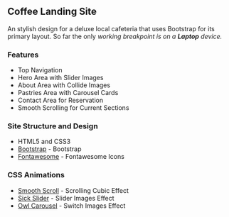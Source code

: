 ## Coffee Landing Site

An stylish design for a deluxe local cafeteria that uses Bootstrap for its primary layout. So far the only <em>working breakpoint is on a <strong>Laptop</strong> device.</em>

### Features
  
 - Top Navigation
 - Hero Area with Slider Images
 - About Area with Collide Images
 - Pastries Area with Carousel Cards
 - Contact Area for Reservation
 - Smooth Scrolling for Current Sections
 
### Site Structure and Design

- HTML5 and CSS3
- [Bootstrap](https://getbootstrap.com/docs/5.0/getting-started/introduction/) - Bootstrap
- [Fontawesome](https://fontawesome.com/v4/icons/) - Fontawesome Icons

### CSS Animations

- [Smooth Scroll](https://github.com/cferdinandi/smooth-scroll) - Scrolling Cubic Effect
- [Sick Slider](http://kenwheeler.github.io) - Slider Images Effect
- [Owl Carousel](https://owlcarousel2.github.io/OwlCarousel2/) - Switch Images Effect 
